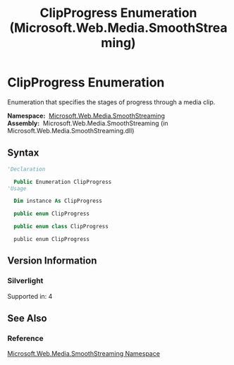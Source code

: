 ﻿---
title: ClipProgress Enumeration (Microsoft.Web.Media.SmoothStreaming)
TOCTitle: ClipProgress Enumeration
ms:assetid: T:Microsoft.Web.Media.SmoothStreaming.ClipProgress
ms:mtpsurl: https://msdn.microsoft.com/en-us/library/microsoft.web.media.smoothstreaming.clipprogress(v=VS.90)
ms:contentKeyID: 23961146
ms.date: 05/02/2012
mtps_version: v=VS.90
f1_keywords:
- Microsoft.Web.Media.SmoothStreaming.ClipProgress.FirstQuartile
- Microsoft.Web.Media.SmoothStreaming.ClipProgress.Midpoint
- Microsoft.Web.Media.SmoothStreaming.ClipProgress.Complete
- Microsoft.Web.Media.SmoothStreaming.ClipProgress
- Microsoft.Web.Media.SmoothStreaming.ClipProgress.ThirdQuartile
- Microsoft.Web.Media.SmoothStreaming.ClipProgress.Unknown
- Microsoft.Web.Media.SmoothStreaming.ClipProgress.Start
dev_langs:
- csharp
- jscript
- vb
- cpp
api_location:
- Microsoft.Web.Media.SmoothStreaming.dll
api_name:
- Microsoft.Web.Media.SmoothStreaming.ClipProgress
- Microsoft.Web.Media.SmoothStreaming.ClipProgress.Complete
- Microsoft.Web.Media.SmoothStreaming.ClipProgress.Start
- Microsoft.Web.Media.SmoothStreaming.ClipProgress.FirstQuartile
- Microsoft.Web.Media.SmoothStreaming.ClipProgress.ThirdQuartile
- Microsoft.Web.Media.SmoothStreaming.ClipProgress.Midpoint
- Microsoft.Web.Media.SmoothStreaming.ClipProgress.Unknown
api_type:
- Managed
topic_type:
- apiref
- kbSyntax
product_family_name: VS
ROBOTS: INDEX,FOLLOW
---

# ClipProgress Enumeration

Enumeration that specifies the stages of progress through a media clip.

**Namespace:**  [Microsoft.Web.Media.SmoothStreaming](microsoft-web-media-smoothstreaming-namespace_1.md)  
**Assembly:**  Microsoft.Web.Media.SmoothStreaming (in Microsoft.Web.Media.SmoothStreaming.dll)

## Syntax

```vb
'Declaration

  Public Enumeration ClipProgress
'Usage

  Dim instance As ClipProgress
```

```csharp
  public enum ClipProgress
```

```cpp
  public enum class ClipProgress
```

```jscript
  public enum ClipProgress
```

## Version Information

### Silverlight

Supported in: 4  

## See Also

### Reference

[Microsoft.Web.Media.SmoothStreaming Namespace](microsoft-web-media-smoothstreaming-namespace_1.md)

